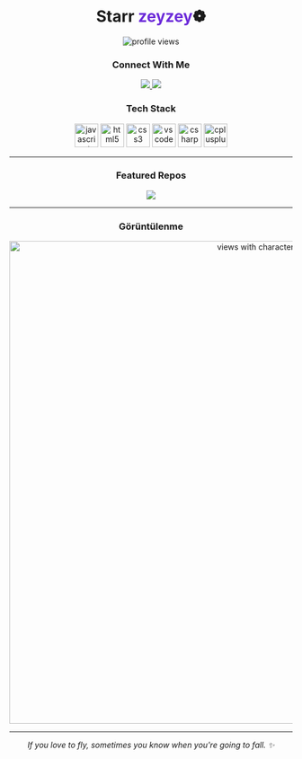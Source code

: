 <!-- PROFIL BASLIK -->
<h1 align="center">Starr <span style="color:#6c2bd9;">zeyzey</span>❁</h1>

<p align="center">
  <img src="https://komarev.com/ghpvc/?username=nikitagofi&label=Profile%20views&style=for-the-badge" alt="profile views"/>
</p>

<!-- SOSYAL BAGLANTILAR -->
<h3 align="center">Connect With Me</h3>
<p align="center">
  <!-- Instagram -->
  <a href="https://instagram.com/zeyzeyefs" target="_blank">
    <img src="https://img.shields.io/badge/Instagram-%23E4405F.svg?style=for-the-badge&logo=instagram&logoColor=white" />
  </a>
  <!-- Notion -->
  <a href="https://www.notion.so/zeyzeyefs" target="_blank">
    <img src="https://img.shields.io/badge/Notion-000000.svg?style=for-the-badge&logo=notion&logoColor=white" />
  </a>
</p>

<!-- TEKNOLOJI YIGINIM -->
<h3 align="center">Tech Stack</h3>
<p align="center">
  <img src="https://cdn.jsdelivr.net/gh/devicons/devicon/icons/javascript/javascript-original.svg" height="42" alt="javascript"/>
  <img src="https://cdn.jsdelivr.net/gh/devicons/devicon/icons/html5/html5-original.svg" height="42" alt="html5"/>
  <img src="https://cdn.jsdelivr.net/gh/devicons/devicon/icons/css3/css3-original.svg" height="42" alt="css3"/>
  <img src="https://cdn.jsdelivr.net/gh/devicons/devicon/icons/vscode/vscode-original.svg" height="42" alt="vscode"/>
  <img src="https://cdn.jsdelivr.net/gh/devicons/devicon/icons/csharp/csharp-original.svg" height="42" alt="csharp"/>
  <img src="https://cdn.jsdelivr.net/gh/devicons/devicon/icons/cplusplus/cplusplus-original.svg" height="42" alt="cplusplus"/>
</p>

---

<!-- VITRIN PROJELER -->
<h3 align="center">Featured Repos</h3>
<p align="center">
  <a href="https://github.com/nikitagofi/fotografcilik">
    <img src="https://github-readme-stats.vercel.app/api/pin/?username=nikitagofi&repo=fotografcilik&theme=transparent" />
  </a>
</p>

---

<!-- GÖRÜNTÜLENME / KARAKTERLİ BANNER -->
<h3 align="center">Görüntülenme</h3>
<p align="center">
  <!-- Bu görsel GitHub Action tarafından assets/views.png olarak üretilir -->
  <img src="./assets/views.png" alt="views with character" width="860" />
</p>

<!-- İstersen karakterlerin küçük bir galerisi (opsiyonel) -->
<!--
<h4 align="center">Karakter seti</h4>
<p align="center">
  <img src="./assets/char0.png" width="160"/>
  <img src="./assets/char1.png" width="160"/>
  <img src="./assets/char2.png" width="160"/>
  <img src="./assets/char3.png" width="160"/>
  <img src="./assets/char4.png" width="160"/>
  <img src="./assets/char5.png" width="160"/>
</p>
-->

---

<!-- MINI NOT -->
<p align="center">
  <i>If you love to fly, sometimes you know when you're going to fall. ✨</i>
</p>

